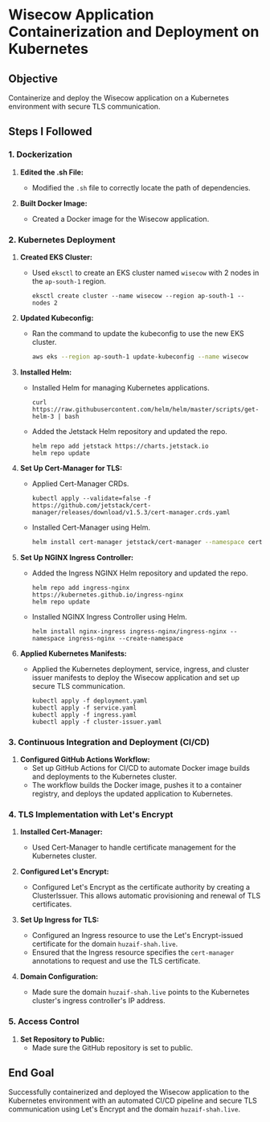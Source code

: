 # Wisecow Application Containerization and Deployment on Kubernetes

## Objective
Containerize and deploy the Wisecow application on a Kubernetes environment with secure TLS communication.

## Steps I Followed

### 1. Dockerization

1. **Edited the .sh File:**
   - Modified the `.sh` file to correctly locate the path of dependencies.

2. **Built Docker Image:**
   - Created a Docker image for the Wisecow application.

### 2. Kubernetes Deployment

1. **Created EKS Cluster:**
   - Used `eksctl` to create an EKS cluster named `wisecow` with 2 nodes in the `ap-south-1` region.
     ```
     eksctl create cluster --name wisecow --region ap-south-1 --nodes 2
     ```

2. **Updated Kubeconfig:**
   - Ran the command to update the kubeconfig to use the new EKS cluster.
     ```sh
     aws eks --region ap-south-1 update-kubeconfig --name wisecow
     ```

3. **Installed Helm:**
   - Installed Helm for managing Kubernetes applications.
     ```
     curl https://raw.githubusercontent.com/helm/helm/master/scripts/get-helm-3 | bash
     ```
   - Added the Jetstack Helm repository and updated the repo.
     ```
     helm repo add jetstack https://charts.jetstack.io
     helm repo update
     ```

4. **Set Up Cert-Manager for TLS:**
   - Applied Cert-Manager CRDs.
     ```
     kubectl apply --validate=false -f https://github.com/jetstack/cert-manager/releases/download/v1.5.3/cert-manager.crds.yaml
     ```
   - Installed Cert-Manager using Helm.
     ```sh
     helm install cert-manager jetstack/cert-manager --namespace cert-manager --create-namespace
     ```

5. **Set Up NGINX Ingress Controller:**
   - Added the Ingress NGINX Helm repository and updated the repo.
     ```
     helm repo add ingress-nginx https://kubernetes.github.io/ingress-nginx
     helm repo update
     ```
   - Installed NGINX Ingress Controller using Helm.
     ```
     helm install nginx-ingress ingress-nginx/ingress-nginx --namespace ingress-nginx --create-namespace
     ```

6. **Applied Kubernetes Manifests:**
   - Applied the Kubernetes deployment, service, ingress, and cluster issuer manifests to deploy the Wisecow application and set up secure TLS communication.
     ```
     kubectl apply -f deployment.yaml
     kubectl apply -f service.yaml
     kubectl apply -f ingress.yaml
     kubectl apply -f cluster-issuer.yaml
     ```

### 3. Continuous Integration and Deployment (CI/CD)

1. **Configured GitHub Actions Workflow:**
   - Set up GitHub Actions for CI/CD to automate Docker image builds and deployments to the Kubernetes cluster.
   - The workflow builds the Docker image, pushes it to a container registry, and deploys the updated application to Kubernetes.

### 4. TLS Implementation with Let's Encrypt

1. **Installed Cert-Manager:**
   - Used Cert-Manager to handle certificate management for the Kubernetes cluster.

2. **Configured Let's Encrypt:**
   - Configured Let's Encrypt as the certificate authority by creating a ClusterIssuer. This allows automatic provisioning and renewal of TLS certificates.

3. **Set Up Ingress for TLS:**
   - Configured an Ingress resource to use the Let's Encrypt-issued certificate for the domain `huzaif-shah.live`.
   - Ensured that the Ingress resource specifies the `cert-manager` annotations to request and use the TLS certificate.

4. **Domain Configuration:**
   - Made sure the domain `huzaif-shah.live` points to the Kubernetes cluster's ingress controller's IP address.

### 5. Access Control

1. **Set Repository to Public:**
   - Made sure the GitHub repository is set to public.

## End Goal
Successfully containerized and deployed the Wisecow application to the Kubernetes environment with an automated CI/CD pipeline and secure TLS communication using Let's Encrypt and the domain `huzaif-shah.live`.
